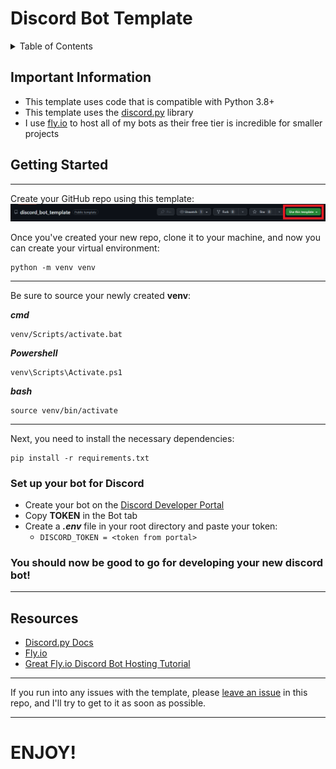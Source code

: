 # Discord Bot Template

<!-- TABLE OF CONTENTS -->
<details>
  <summary>Table of Contents</summary>
  <ol>
    <li>
      <a href="#important-information">Important Information</a>
    </li>
    <li>
      <a href="#getting-started">Getting Started</a>
    </li>
    <li>
      <a href="#resources">Resources</a>
    </li>
  </ol>
</details>

<!-- Important Information -->
##  Important Information
- This template uses code that is compatible with Python 3.8+
- This template uses the [discord.py](https://discordpy.readthedocs.io/) library
- I use [fly.io](https://fly.io/) to host all of my bots as their free tier is incredible for smaller projects


<!-- Getting Started -->
## Getting Started

---
Create your GitHub repo using this template:
![](template_button.png)

Once you've created your new repo, clone it to your machine, and now you can create your virtual environment:
```commandline
python -m venv venv
```
---
Be sure to source your newly created **venv**:

**_cmd_**
```commandline
venv/Scripts/activate.bat
```

**_Powershell_**
```commandline
venv\Scripts\Activate.ps1
```

**_bash_**
```commandline
source venv/bin/activate
```
---
Next, you need to install the necessary dependencies:

```commandline
pip install -r requirements.txt
```

### Set up your bot for Discord
- Create your bot on the [Discord Developer Portal](https://discord.com/developers/applications)
- Copy **TOKEN** in the Bot tab
- Create a _**.env**_ file in your root directory and paste your token:
  - ``DISCORD_TOKEN = <token from portal>``

### You should now be good to go for developing your new discord bot!

---
## Resources
- [Discord.py Docs](https://discordpy.readthedocs.io/)
- [Fly.io](https://fly.io/)
- [Great Fly.io Discord Bot Hosting Tutorial](https://www.youtube.com/watch?v=J7Fm7MdZn_E)
---

If you run into any issues with the template, please [leave an issue](https://github.com/SinfulPhantom/discord_bot_template/issues) in this repo, and I'll try to get to it as soon as possible.

---
# ENJOY!